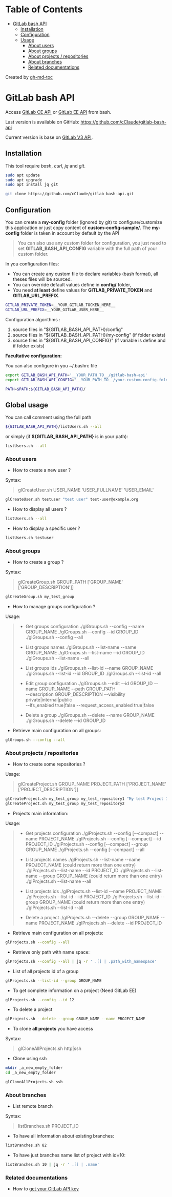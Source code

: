 Table of Contents
=================

  * [GitLab bash API](#gitlab-bash-api)
    * [Installation](#installation)
    * [Configuration](#configuration)
    * [Usage](#usage)
      * [About users](#about-users)
      * [About groups](#about-groups)
      * [About projects / repositories](#about-projects--repositories)
      * [About branches](#about-branches)
      * [Related documentations](#related-documentations)

Created by [gh-md-toc](https://github.com/ekalinin/github-markdown-toc.go)

# GitLab bash API

Access [GitLab CE API](https://docs.gitlab.com/ce/api/) or [GitLab EE API](https://docs.gitlab.com/ee/api/) from bash.

Last version is available on GitHub: https://github.com/cClaude/gitlab-bash-api

Current version is base on [GitLab V3 API](https://docs.gitlab.com/ce/api/v3_to_v4.html).


## Installation

This tool require *bash*, *curl*, *jq*  and *git*.

```bash
sudo apt update
sudo apt upgrade
sudo apt install jq git

git clone https://github.com/cClaude/gitlab-bash-api.git
```


## Configuration

You can create a **my-config** folder (ignored by git) to configure/customize this application or just copy content of **custom-config-sample/**.
The **my-config** folder is taken in account by default by the API

> You can also use any custom folder for configuration, you just need to set **GITLAB_BASH_API_CONFIG** 
> variable with the full path of your custom folder.

In you configuration files:

* You can create any custom file to declare variables (bash format), all theses files will be sourced.
* You can override default values define in **config/** folder,
* You need **at least** define values for **GITLAB_PRIVATE_TOKEN** and **GITLAB_URL_PREFIX**.

```bash
GITLAB_PRIVATE_TOKEN=__YOUR_GITLAB_TOCKEN_HERE__
GITLAB_URL_PREFIX=__YOUR_GITLAB_USER_HERE__
```

Configuration algorithms :

1. source files in "${GITLAB_BASH_API_PATH}/config"
2. source files in "${GITLAB_BASH_API_PATH}/my-config" (if folder exists)
3. source files in "${GITLAB_BASH_API_CONFIG}" (if variable is define and if folder exists)

**Facultative configuration:**

You can also configure in you ~/.bashrc file

```bash
export GITLAB_BASH_API_PATH='__YOUR_PATH_TO__/gitlab-bash-api'
export GITLAB_BASH_API_CONFIG="__YOUR_PATH_TO__/your-custom-config-folder"

PATH=$PATH:${GITLAB_BASH_API_PATH}/
```

## Global usage

You can call comment using the full path
```bash
${GITLAB_BASH_API_PATH}/listUsers.sh --all
```

or simply (if **${GITLAB_BASH_API_PATH}** is in your path):

```bash
listUsers.sh --all
```

### About users

* How to create a new user ?

Syntax:
> glCreateUser.sh USER_NAME 'USER_FULLNAME' 'USER_EMAIL'

```bash
glCreateUser.sh testuser "test user" test-user@example.org
```

* How to display all users ?

```bash
listUsers.sh --all
```

* How to display a specific user ?

```bash
listUsers.sh testuser
```


### About groups

* How to create a group ?

Syntax:
> glCreateGroup.sh GROUP_PATH ['GROUP_NAME' ['GROUP_DESCRIPTION']]

```bash
glCreateGroup.sh my_test_group
```

* How to manage groups configuration ?

Usage:
> *  Get groups configuration
>    ./glGroups.sh --config --name GROUP_NAME
>    ./glGroups.sh --config --id GROUP_ID
>    ./glGroups.sh --config --all
>
> * List groups names
>    ./glGroups.sh --list-name --name GROUP_NAME
>    ./glGroups.sh --list-name --id GROUP_ID
>    ./glGroups.sh --list-name --all
>
> * List groups ids
>    ./glGroups.sh --list-id --name GROUP_NAME
>    ./glGroups.sh --list-id --id GROUP_ID
>    ./glGroups.sh --list-id --all
>
> * Edit group configuration
>    ./glGroups.sh --edit --id GROUP_ID --name GROUP_NAME --path GROUP_PATH \
>       --description GROUP_DESCRIPTION --visibility  private|internal|public \
>       --lfs_enabled true|false --request_access_enabled true|false
>
> * Delete a group
>    ./glGroups.sh --delete --name GROUP_NAME
>    ./glGroups.sh --delete --id GROUP_ID

* Retrieve main configuration on all groups:

```bash
glGroups.sh --config --all
```

### About projects / repositories

* How to create some repositories ?

Usage:
> glCreateProject.sh GROUP_NAME PROJECT_PATH ['PROJECT_NAME' ['PROJECT_DESCRIPTION']]

```bash
glCreateProject.sh my_test_group my_test_repository1 "My test Project 1" "A nice description"
glCreateProject.sh my_test_group my_test_repository2
```

* Projects main information:

Usage:
> * Get projects configuration
>    ./glProjects.sh --config [--compact] --name PROJECT_NAME
>    ./glProjects.sh --config [--compact] --id PROJECT_ID
>    ./glProjects.sh --config [--compact] --group GROUP_NAME
>    ./glProjects.sh --config [--compact] --all
>
> * List projects names
>    ./glProjects.sh --list-name --name PROJECT_NAME (could return more than one entry)
>    ./glProjects.sh --list-name --id PROJECT_ID
>    ./glProjects.sh --list-name --group GROUP_NAME (could return more than one entry)
>    ./glProjects.sh --list-name --all
>
> * List projects ids
>    ./glProjects.sh --list-id --name PROJECT_NAME
>    ./glProjects.sh --list-id --id PROJECT_ID
>    ./glProjects.sh --list-id --group GROUP_NAME (could return more than one entry)
>    ./glProjects.sh --list-id --all
>
> * Delete a project
>    ./glProjects.sh --delete --group GROUP_NAME --name PROJECT_NAME
>    ./glProjects.sh --delete --id PROJECT_ID


* Retrieve main configuration on all projects:

```bash
glProjects.sh --config --all
```

* Retrieve only path with name space:

```bash
glProjects.sh --config --all | jq -r ' .[] | .path_with_namespace'
```

* List of all projects id of a group

```bash
glProjects.sh --list-id --group GROUP_NAME
```

* To get complete information on a project (Need GitLab EE)

```bash
glProjects.sh --config --id 12
```

* To delete a project

```bash
glProjects.sh --delete --group GROUP_NAME --name PROJECT_NAME
```

* To clone **all projects** you have access

Syntax:
> glCloneAllProjects.sh http|ssh

* Clone using ssh

```bash
mkdir _a_new_empty_folder
cd _a_new_empty_folder

glCloneAllProjects.sh ssh
```

### About branches

* List remote branch

Syntax:
> listBranches.sh PROJECT_ID

* To have all information about existing branches:

```bash
listBranches.sh 82
```

* To have just branches name list of project with id=10:

```bash
listBranches.sh 10 | jq -r ' .[] | .name'
```


### Related documentations

* How to [get your GitLab API key](get-your-gitlab-api-key.md)



